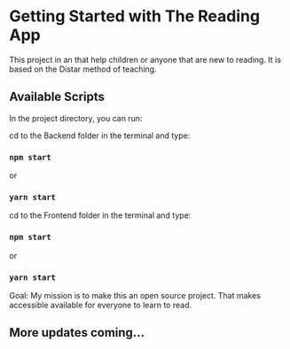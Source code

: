 # Getting Started with The Reading App

This project in an that help children or anyone that are new to reading. It is based on the Distar method of teaching.

## Available Scripts

In the project directory, you can run:

cd to the Backend folder in the terminal and type:
### `npm start`
or
### `yarn start`

cd to the Frontend folder in the terminal and type:
### `npm start`
or
### `yarn start`

Goal:
My mission is to make this an open source project. That makes accessible available for everyone to learn to read.

<h2>More updates coming...</h2>